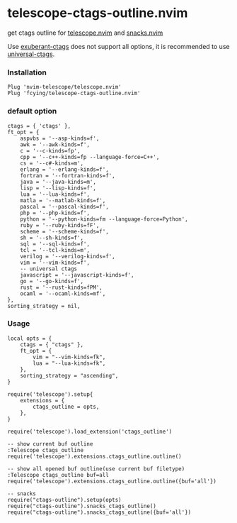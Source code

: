 # telescope-ctags-outline.nvim
get ctags outline for [telescope.nvim](https://github.com/nvim-telescope/telescope.nvim) and [snacks.nvim](https://github.com/folke/snacks.nvim)  
  
Use [exuberant-ctags](https://ctags.sourceforge.net) does not support all options, it is recommended to use [universal-ctags](https://github.com/universal-ctags/ctags).


### Installation
```
Plug 'nvim-telescope/telescope.nvim'
Plug 'fcying/telescope-ctags-outline.nvim'
```

### default option
```
ctags = { 'ctags' },
ft_opt = {
    aspvbs = '--asp-kinds=f',
    awk = '--awk-kinds=f',
    c = '--c-kinds=fp',
    cpp = '--c++-kinds=fp --language-force=C++',
    cs = '--c#-kinds=m',
    erlang = '--erlang-kinds=f',
    fortran = '--fortran-kinds=f',
    java = '--java-kinds=m',
    lisp = '--lisp-kinds=f',
    lua = '--lua-kinds=f',
    matla = '--matlab-kinds=f',
    pascal = '--pascal-kinds=f',
    php = '--php-kinds=f',
    python = '--python-kinds=fm --language-force=Python',
    ruby = '--ruby-kinds=fF',
    scheme = '--scheme-kinds=f',
    sh = '--sh-kinds=f',
    sql = '--sql-kinds=f',
    tcl = '--tcl-kinds=m',
    verilog = '--verilog-kinds=f',
    vim = '--vim-kinds=f',
    -- universal ctags
    javascript = '--javascript-kinds=f',
    go = '--go-kinds=f',
    rust = '--rust-kinds=fPM',
    ocaml = '--ocaml-kinds=mf',
},
sorting_strategy = nil,
```


### Usage
```
local opts = {
    ctags = { "ctags" },
    ft_opt = {
        vim = "--vim-kinds=fk",
        lua = "--lua-kinds=fk",
    },
    sorting_strategy = "ascending",
}

require('telescope').setup{
    extensions = {
        ctags_outline = opts,
    },
}

require('telescope').load_extension('ctags_outline')

-- show current buf outline
:Telescope ctags_outline
require('telescope').extensions.ctags_outline.outline()

-- show all opened buf outline(use current buf filetype)
:Telescope ctags_outline buf=all
require('telescope').extensions.ctags_outline.outline({buf='all'})

-- snacks
require("ctags-outline").setup(opts)
require("ctags-outline").snacks_ctags_outline()
require("ctags-outline").snacks_ctags_outline({buf='all'})
```
